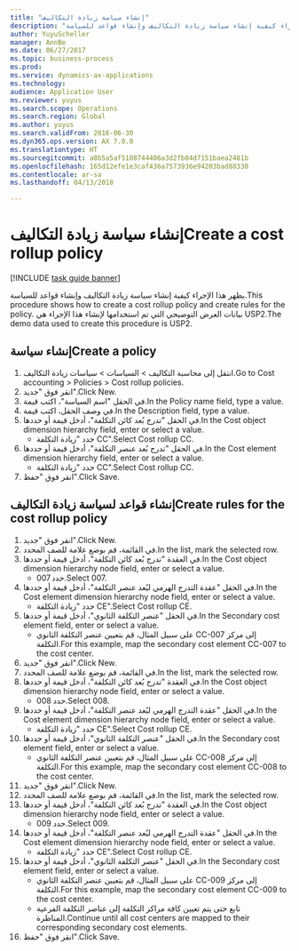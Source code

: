 ```yaml
--- 
title: "إنشاء سياسة زيادة التكاليف"
description: "يظهر هذا الإجراء كيفية إنشاء سياسة زيادة التكاليف وإنشاء قواعد للسياسة."
author: YuyuScheller
manager: AnnBe
ms.date: 06/27/2017
ms.topic: business-process
ms.prod: 
ms.service: dynamics-ax-applications
ms.technology: 
audience: Application User
ms.reviewer: yuyus
ms.search.scope: Operations
ms.search.region: Global
ms.author: yuyus
ms.search.validFrom: 2016-06-30
ms.dyn365.ops.version: AX 7.0.0
ms.translationtype: HT
ms.sourcegitcommit: a8b5a5af5108744406a3d2fb84d7151baea2481b
ms.openlocfilehash: 165d12efe1e3caf436a7573936e94203bad88330
ms.contentlocale: ar-sa
ms.lasthandoff: 04/13/2018

---
```

# <a name="create-a-cost-rollup-policy"></a><span data-ttu-id="bc016-103">إنشاء سياسة زيادة التكاليف</span><span class="sxs-lookup"><span data-stu-id="bc016-103">Create a cost rollup policy</span></span>

[!INCLUDE [task guide banner](../../includes/task-guide-banner.md)]

<span data-ttu-id="bc016-104">يظهر هذا الإجراء كيفية إنشاء سياسة زيادة التكاليف وإنشاء قواعد للسياسة.</span><span class="sxs-lookup"><span data-stu-id="bc016-104">This procedure shows how to create a cost rollup policy and create rules for the policy.</span></span> <span data-ttu-id="bc016-105">بيانات العرض التوضيحي التي تم استخدامها لإنشاء هذا الإجراء هي USP2.</span><span class="sxs-lookup"><span data-stu-id="bc016-105">The demo data used to create this procedure is USP2.</span></span>


## <a name="create-a-policy"></a><span data-ttu-id="bc016-106">إنشاء سياسة</span><span class="sxs-lookup"><span data-stu-id="bc016-106">Create a policy</span></span>
1. <span data-ttu-id="bc016-107">انتقل إلى محاسبة التكاليف > السياسات > سياسات زيادة التكاليف‬‬.</span><span class="sxs-lookup"><span data-stu-id="bc016-107">Go to Cost accounting > Policies > Cost rollup policies.</span></span>
2. <span data-ttu-id="bc016-108">انقر فوق "جديد".</span><span class="sxs-lookup"><span data-stu-id="bc016-108">Click New.</span></span>
3. <span data-ttu-id="bc016-109">في الحقل "اسم السياسة"، اكتب قيمة.</span><span class="sxs-lookup"><span data-stu-id="bc016-109">In the Policy name field, type a value.</span></span>
4. <span data-ttu-id="bc016-110">في وصف الحقل، اكتب قيمة.</span><span class="sxs-lookup"><span data-stu-id="bc016-110">In the Description field, type a value.</span></span>
5. <span data-ttu-id="bc016-111">في الحقل "تدرج بُعد كائن التكلفة‬‬"، أدخل قيمة أو حددها.</span><span class="sxs-lookup"><span data-stu-id="bc016-111">In the Cost object dimension hierarchy field, enter or select a value.</span></span>
    * <span data-ttu-id="bc016-112">حدد "زيادة التكلفة‬ CC".</span><span class="sxs-lookup"><span data-stu-id="bc016-112">Select Cost rollup CC.</span></span>  
6. <span data-ttu-id="bc016-113">في الحقل "تدرج بُعد عنصر التكلفة‬‬"، أدخل قيمة أو حددها.</span><span class="sxs-lookup"><span data-stu-id="bc016-113">In the Cost element dimension hierarchy field, enter or select a value.</span></span>
    * <span data-ttu-id="bc016-114">حدد "زيادة التكلفة‬ CC".</span><span class="sxs-lookup"><span data-stu-id="bc016-114">Select Cost rollup CC.</span></span>  
7. <span data-ttu-id="bc016-115">انقر فوق "حفظ".</span><span class="sxs-lookup"><span data-stu-id="bc016-115">Click Save.</span></span>

## <a name="create-rules-for-the-cost-rollup-policy"></a><span data-ttu-id="bc016-116">إنشاء قواعد لسياسة زيادة التكاليف</span><span class="sxs-lookup"><span data-stu-id="bc016-116">Create rules for the cost rollup policy</span></span>
1. <span data-ttu-id="bc016-117">انقر فوق "جديد".</span><span class="sxs-lookup"><span data-stu-id="bc016-117">Click New.</span></span>
2. <span data-ttu-id="bc016-118">في القائمة، قم بوضع علامة للصف المحدد.</span><span class="sxs-lookup"><span data-stu-id="bc016-118">In the list, mark the selected row.</span></span>
3. <span data-ttu-id="bc016-119">في العقدة "تدرج بُعد كائن التكلفة‬‬"، أدخل قيمة أو حددها.</span><span class="sxs-lookup"><span data-stu-id="bc016-119">In the Cost object dimension hierarchy node field, enter or select a value.</span></span>
    * <span data-ttu-id="bc016-120">حدد 007.</span><span class="sxs-lookup"><span data-stu-id="bc016-120">Select 007.</span></span>  
4. <span data-ttu-id="bc016-121">في الحقل "عقدة التدرج الهرمي لبُعد عنصر التكلفة‬‬‬"، أدخل قيمة أو حددها.</span><span class="sxs-lookup"><span data-stu-id="bc016-121">In the Cost element dimension hierarchy node field, enter or select a value.</span></span>
    * <span data-ttu-id="bc016-122">حدد "زيادة التكلفة‬ CE".</span><span class="sxs-lookup"><span data-stu-id="bc016-122">Select Cost rollup CE.</span></span>  
5. <span data-ttu-id="bc016-123">في الحقل "عنصر التكلفة الثانوي‬‬"، أدخل قيمة أو حددها.</span><span class="sxs-lookup"><span data-stu-id="bc016-123">In the Secondary cost element field, enter or select a value.</span></span>
    * <span data-ttu-id="bc016-124">على سبيل المثال، قم بتعيين عنصر التكلفة الثانوي CC-007 إلى مركز التكلفة.</span><span class="sxs-lookup"><span data-stu-id="bc016-124">For this example, map the secondary cost element CC-007 to the cost center.</span></span>  
6. <span data-ttu-id="bc016-125">انقر فوق "جديد".</span><span class="sxs-lookup"><span data-stu-id="bc016-125">Click New.</span></span>
7. <span data-ttu-id="bc016-126">في القائمة، قم بوضع علامة للصف المحدد.</span><span class="sxs-lookup"><span data-stu-id="bc016-126">In the list, mark the selected row.</span></span>
8. <span data-ttu-id="bc016-127">في العقدة "تدرج بُعد كائن التكلفة‬‬"، أدخل قيمة أو حددها.</span><span class="sxs-lookup"><span data-stu-id="bc016-127">In the Cost object dimension hierarchy node field, enter or select a value.</span></span>
    * <span data-ttu-id="bc016-128">حدد 008.</span><span class="sxs-lookup"><span data-stu-id="bc016-128">Select 008.</span></span>  
9. <span data-ttu-id="bc016-129">في الحقل "عقدة التدرج الهرمي لبُعد عنصر التكلفة‬‬‬"، أدخل قيمة أو حددها.</span><span class="sxs-lookup"><span data-stu-id="bc016-129">In the Cost element dimension hierarchy node field, enter or select a value.</span></span>
    * <span data-ttu-id="bc016-130">حدد "زيادة التكلفة‬ CE".</span><span class="sxs-lookup"><span data-stu-id="bc016-130">Select Cost rollup CE.</span></span>  
10. <span data-ttu-id="bc016-131">في الحقل "عنصر التكلفة الثانوي‬‬"، أدخل قيمة أو حددها.</span><span class="sxs-lookup"><span data-stu-id="bc016-131">In the Secondary cost element field, enter or select a value.</span></span>
    * <span data-ttu-id="bc016-132">على سبيل المثال، قم بتعيين عنصر التكلفة الثانوي CC-008 إلى مركز التكلفة.</span><span class="sxs-lookup"><span data-stu-id="bc016-132">For this example, map the secondary cost element CC-008 to the cost center.</span></span>  
11. <span data-ttu-id="bc016-133">انقر فوق "جديد".</span><span class="sxs-lookup"><span data-stu-id="bc016-133">Click New.</span></span>
12. <span data-ttu-id="bc016-134">في القائمة، قم بوضع علامة للصف المحدد.</span><span class="sxs-lookup"><span data-stu-id="bc016-134">In the list, mark the selected row.</span></span>
13. <span data-ttu-id="bc016-135">في العقدة "تدرج بُعد كائن التكلفة‬‬"، أدخل قيمة أو حددها.</span><span class="sxs-lookup"><span data-stu-id="bc016-135">In the Cost object dimension hierarchy node field, enter or select a value.</span></span>
    * <span data-ttu-id="bc016-136">حدد 009.</span><span class="sxs-lookup"><span data-stu-id="bc016-136">Select 009.</span></span>  
14. <span data-ttu-id="bc016-137">في الحقل "عقدة التدرج الهرمي لبُعد عنصر التكلفة‬‬‬"، أدخل قيمة أو حددها.</span><span class="sxs-lookup"><span data-stu-id="bc016-137">In the Cost element dimension hierarchy node field, enter or select a value.</span></span>
    * <span data-ttu-id="bc016-138">حدد "زيادة التكلفة‬ CE".</span><span class="sxs-lookup"><span data-stu-id="bc016-138">Select Cost rollup CE.</span></span>  
15. <span data-ttu-id="bc016-139">في الحقل "عنصر التكلفة الثانوي‬‬"، أدخل قيمة أو حددها.</span><span class="sxs-lookup"><span data-stu-id="bc016-139">In the Secondary cost element field, enter or select a value.</span></span>
    * <span data-ttu-id="bc016-140">على سبيل المثال، قم بتعيين عنصر التكلفة الثانوي CC-009 إلى مركز التكلفة.</span><span class="sxs-lookup"><span data-stu-id="bc016-140">For this example, map the secondary cost element CC-009 to the cost center.</span></span>  
    * <span data-ttu-id="bc016-141">تابع حتى يتم تعيين كافة مراكز التكلفة إلى عناصر التكلفة الفرعية المناظرة.</span><span class="sxs-lookup"><span data-stu-id="bc016-141">Continue until all cost centers are mapped to their corresponding secondary cost elements.</span></span>  
16. <span data-ttu-id="bc016-142">انقر فوق "حفظ".</span><span class="sxs-lookup"><span data-stu-id="bc016-142">Click Save.</span></span>


